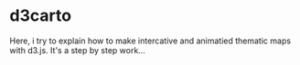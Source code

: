 # d3carto
Here, i try to explain how to make intercative and animatied thematic maps with d3.js.
It's a step by step work...

